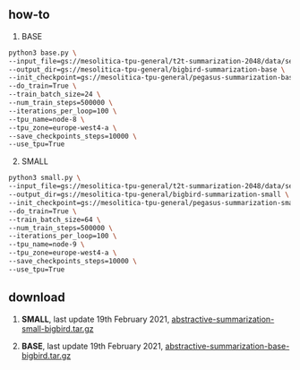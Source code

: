 ## how-to

1. BASE

```bash
python3 base.py \
--input_file=gs://mesolitica-tpu-general/t2t-summarization-2048/data/seq2* \
--output_dir=gs://mesolitica-tpu-general/bigbird-summarization-base \
--init_checkpoint=gs://mesolitica-tpu-general/pegasus-summarization-base/model.ckpt-600000 \
--do_train=True \
--train_batch_size=24 \
--num_train_steps=500000 \
--iterations_per_loop=100 \
--tpu_name=node-8 \
--tpu_zone=europe-west4-a \
--save_checkpoints_steps=10000 \
--use_tpu=True
```

2. SMALL

```bash
python3 small.py \
--input_file=gs://mesolitica-tpu-general/t2t-summarization-2048/data/seq2* \
--output_dir=gs://mesolitica-tpu-general/bigbird-summarization-small \
--init_checkpoint=gs://mesolitica-tpu-general/pegasus-summarization-small/model.ckpt-740000 \
--do_train=True \
--train_batch_size=64 \
--num_train_steps=500000 \
--iterations_per_loop=100 \
--tpu_name=node-9 \
--tpu_zone=europe-west4-a \
--save_checkpoints_steps=10000 \
--use_tpu=True
```

## download

1. **SMALL**, last update 19th February 2021, [abstractive-summarization-small-bigbird.tar.gz](https://f000.backblazeb2.com/file/malaya-model/pretrained/abstractive-summarization-small-bigbird.tar.gz)

2. **BASE**, last update 19th February 2021, [abstractive-summarization-base-bigbird.tar.gz](https://f000.backblazeb2.com/file/malaya-model/pretrained/abstractive-summarization-base-bigbird.tar.gz)